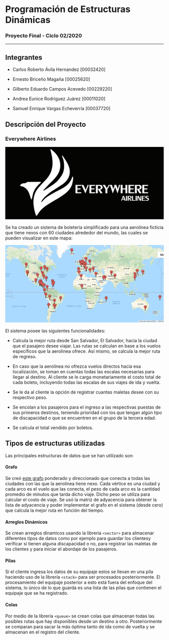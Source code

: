 # Programación de Estructuras Dinámicas

### Proyecto Final - Ciclo 02/2020

------

## Integrantes 

- Carlos Roberto Ávila Hernandez   [00032420]
 
- Ernesto Briceño Magaña           [00025620]

- Gilberto Eduardo Campos Acevedo  [00229220]
 
- Andrea Eunice Rodríguez Juárez   [00011020]

- Samuel Enrique Vargas Echeverría [00037720]


## Descripción del Proyecto

### Everywhere Airlines

![Logo](https://github.com/00032420/ProyectoFinalPED0220/blob/master/images/logo.jpg)

Se ha creado un sistema de boletería simplificado para una aerolínea ficticia que tiene nexos con 60 ciudades alrededor del mundo, las cuales se pueden visualizar en este mapa: 

![Mapa](https://github.com/00032420/ProyectoFinalPED0220/blob/master/images/mapa.jpg)

El sistema posee las siguientes funcionalidades:

- Calcula la mejor ruta desde San Salvador, El Salvador, hacia la ciudad que el pasajero desee viajar. Las rutas se calculan en base a los vuelos específicos que la aerolinea ofrece. Así mismo, se calcula la mejor ruta de regreso.

- En caso que la aerolínea no ofrezca vuelos directos hacia esa localización, se toman en cuentas todas las escalas necesarias para llegar al destino. Al cliente se le carga monetariamente el costo total de cada boleto, incluyendo todas las escalas de sus viajes de ida y vuelta.

 - Se le da al cliente la opción de registrar cuantas maletas desee con su respectivo peso.
 
- Se encolan a los pasajeros para el ingreso a las respectivas puestas de sus primeros destinos, teniendo prioridad con los que tengan algún tipo de discapacidad o que se encuentren en el grupo de la tercera edad.

- Se calcula el total vendido por boletos.


## Tipos de estructuras utilizadas

Las principales estructuras de datos que se han utilizado son: 

#### Grafo

Se creó [este grafo](http://graphonline.ru/en/?graph=NPvTxAfWDBTwNwpb) ponderado y direccionado que conecta a todas las ciudades con las que la aerolínea tiene nexo. Cada vértice es una ciudad y cada arco es el vuelo que las conecta, el peso de cada arco es la cantidad promedio de minutos que tarda dicho viaje. Dicho peso se utiliza para calcular el costo de viaje. Se usó la matriz de adyacencia para obtener la lista de adyacencia y poder implementar el grafo en el sistema (desde cero) que calcula la mejor ruta en función del tiempo.

#### Arreglos Dinámicos

Se crean arreglos dinamicos usando la libreria `<vector>` para almacenar diferentes tipos de datos como por ejemplo para guardar los clientesy verificar si tienen alguna discapacidad o no, para registrar las maletas de los clientes y para iniciar el abordaje de los pasajeros. 

#### Pilas 

Si el cliente ingresa los datos de su equipaje estos se llevan en una pila haciendo uso de la librería `<stack>` para ser procesados posteriormente. El procesamiento del equipaje posterior a esto está fuera del enfoque del sistema, lo único de lo que guarda es una lista de las pilas que contienen el equipaje que se ha registrado.

#### Colas

Por medio de la librería `<queue>` se crean colas que almacenan todas las posibles rutas que hay disponibles desde un destino a otro. Posteriormente se comparan para sacar la más óptima tanto de ida como de vuelta y se almacenan en el registro del cliente.
